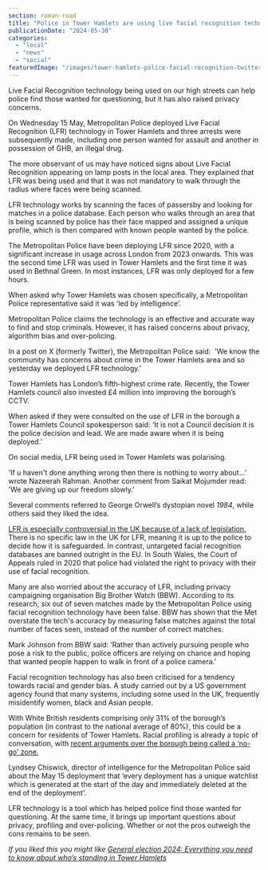 ```yaml
---
section: roman-road
title: "Police in Tower Hamlets are using live facial recognition technology to tackle crime"
publicationDate: "2024-05-30"
categories: 
  - "local"
  - "news"
  - "social"
featuredImage: "/images/tower-hamlets-police-facial-recognition-twitterpic.jpg"
---
```


Live Facial Recognition technology being used on our high streets can help police find those wanted for questioning, but it has also raised privacy concerns. 

On Wednesday 15 May, Metropolitan Police deployed Live Facial Recognition (LFR) technology in Tower Hamlets and three arrests were subsequently made, including one person wanted for assault and another in possession of GHB, an illegal drug. 

The more observant of us may have noticed signs about Live Facial Recognition appearing on lamp posts in the local area. They explained that LFR was being used and that it was not mandatory to walk through the radius where faces were being scanned. 

LFR technology works by scanning the faces of passersby and looking for matches in a police database. Each person who walks through an area that is being scanned by police has their face mapped and assigned a unique profile, which is then compared with known people wanted by the police. 

The Metropolitan Police have been deploying LFR since 2020, with a significant increase in usage across London from 2023 onwards. This was the second time LFR was used in Tower Hamlets and the first time it was used in Bethnal Green. In most instances, LFR was only deployed for a few hours. 

When asked why Tower Hamlets was chosen specifically, a Metropolitan Police representative said it was ‘led by intelligence’.

Metropolitan Police claims the technology is an effective and accurate way to find and stop criminals. However, it has raised concerns about privacy, algorithm bias and over-policing. 

In a post on X (formerly Twitter), the Metropolitan Police said:  'We know the community has concerns about crime in the Tower Hamlets area and so yesterday we deployed LFR technology.'

Tower Hamlets has London’s fifth-highest crime rate. Recently, the Tower Hamlets council also invested £4 million into improving the borough’s CCTV. 

When asked if they were consulted on the use of LFR in the borough a Tower Hamlets Council spokesperson said: ‘It is not a Council decision it is the police decision and lead. We are made aware when it is being deployed.’

On social media, LFR being used in Tower Hamlets was polarising. 

'If u haven't done anything wrong then there is nothing to worry about...' wrote Nazeerah Rahman. Another comment from Saikat Mojumder read: 'We are giving up our freedom slowly.'

Several comments referred to George Orwell’s dystopian novel _1984_, while others said they liked the idea. 

[LFR is especially controversial in the UK because of a lack of legislation.](https://www.bbc.co.uk/news/uk-england-london-68274090) There is no specific law in the UK for LFR, meaning it is up to the police to decide how it is safeguarded. In contrast, untargeted facial recognition databases are banned outright in the EU. In South Wales, the Court of Appeals ruled in 2020 that police had violated the right to privacy with their use of facial recognition. 

Many are also worried about the accuracy of LFR, including privacy campaigning organisation Big Brother Watch (BBW). According to its research, six out of seven matches made by the Metropolitan Police using facial recognition technology have been false. BBW has shown that the Met overstate the tech's accuracy by measuring false matches against the total number of faces seen, instead of the number of correct matches. 

Mark Johnson from BBW said: ‘Rather than actively pursuing people who pose a risk to the public, police officers are relying on chance and hoping that wanted people happen to walk in front of a police camera.’ 

Facial recognition technology has also been criticised for a tendency towards racial and gender bias. A study carried out by a US government agency found that many systems, including some used in the UK, frequently misidentify women, black and Asian people. 

With White British residents comprising only 31% of the borough’s population (in contrast to the national average of 80%), this could be a concern for residents of Tower Hamlets. Racial profiling is already a topic of conversation, with [recent arguments over the borough being called a ‘no-go’ zone.](https://romanroadlondon.com/paul-scully-apology-no-go-areas-tower-hamlets-islamophobia/)  

Lyndsey Chiswick, director of intelligence for the Metropolitan Police said about the May 15 deployment that ‘every deployment has a unique watchlist which is generated at the start of the day and immediately deleted at the end of the deployment'.

LFR technology is a tool which has helped police find those wanted for questioning. At the same time, it brings up important questions about privacy, profiling and over-policing. Whether or not the pros outweigh the cons remains to be seen.

_If you liked this you might like [General election 2024: Everything you need to know about who’s standing in Tower Hamlets](https://romanroadlondon.com/general-election-tower-hamlets-explainer-constituency-borders/)_

